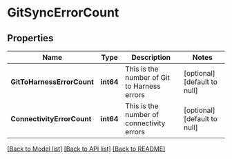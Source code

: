 # GitSyncErrorCount

## Properties
Name | Type | Description | Notes
------------ | ------------- | ------------- | -------------
**GitToHarnessErrorCount** | **int64** | This is the number of Git to Harness errors | [optional] [default to null]
**ConnectivityErrorCount** | **int64** | This is the number of connectivity errors | [optional] [default to null]

[[Back to Model list]](../README.md#documentation-for-models) [[Back to API list]](../README.md#documentation-for-api-endpoints) [[Back to README]](../README.md)

